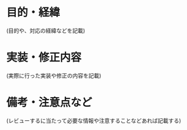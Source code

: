 # 目的・経緯

(目的や、対応の経緯などを記載)

# 実装・修正内容

(実際に行った実装や修正の内容を記載)

# 備考・注意点など

(レビューするに当たって必要な情報や注意することなどあれば記載する)